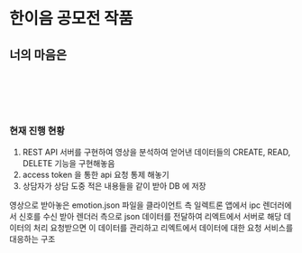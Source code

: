 # 한이음 공모전 작품
## 너의 마음은
<br>
<br>
<br>
<br>

### 현재 진행 현황
1. REST API 서버를 구현하여 영상을 분석하여 얻어낸 데이터들의 CREATE, READ, DELETE 기능을 구현해놓음
2. access token 을 통한 api 요청 통제 해놓기
3. 상담자가 상담 도중 적은 내용들을 같이 받아 DB 에 저장

영상으로 받아놓은 emotion.json 파일을 클라이언트 측 일렉트론 앱에서 ipc 렌더러에서 신호를 수신 받아 
렌더러 측으로 json 데이터를 전달하여 리엑트에서 서버로 해당 데이터의 처리 요청받으면 이 데이터를 관리하고
리엑트에서 데이터에 대한 요청 서비스를 대응하는 구조